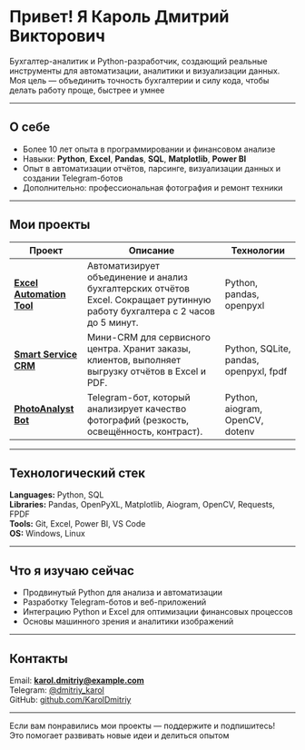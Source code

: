 # Привет! Я Кароль Дмитрий Викторович  

Бухгалтер-аналитик и Python-разработчик, создающий реальные инструменты для автоматизации, аналитики и визуализации данных.  
Моя цель — объединить точность бухгалтерии и силу кода, чтобы делать работу проще, быстрее и умнее 

---

## О себе
- Более 10 лет опыта в программировании и финансовом анализе  
- Навыки: **Python**, **Excel**, **Pandas**, **SQL**, **Matplotlib**, **Power BI**  
- Опыт в автоматизации отчётов, парсинге, визуализации данных и создании Telegram-ботов  
- Дополнительно: профессиональная фотография и ремонт техники  

---

## Мои проекты

| Проект | Описание | Технологии |
|--------|-----------|-------------|
| [**Excel Automation Tool**](https://github.com/KarolDmitriy/excel_automation) | Автоматизирует объединение и анализ бухгалтерских отчётов Excel. Сокращает рутинную работу бухгалтера с 2 часов до 5 минут. | Python, pandas, openpyxl |
| [**Smart Service CRM**](https://github.com/KarolDmitriy/smart_service_crm) | Мини-CRM для сервисного центра. Хранит заказы, клиентов, выполняет выгрузку отчётов в Excel и PDF. | Python, SQLite, pandas, openpyxl, fpdf |
| [**PhotoAnalyst Bot**](https://github.com/KarolDmitriy/PhotoAnalystBot) | Telegram-бот, который анализирует качество фотографий (резкость, освещённость, контраст). | Python, aiogram, OpenCV, dotenv |

---

## Технологический стек

**Languages:** Python, SQL  
**Libraries:** Pandas, OpenPyXL, Matplotlib, Aiogram, OpenCV, Requests, FPDF  
**Tools:** Git, Excel, Power BI, VS Code  
**OS:** Windows, Linux  

---

## Что я изучаю сейчас
- Продвинутый Python для анализа и автоматизации  
- Разработку Telegram-ботов и веб-приложений  
- Интеграцию Python и Excel для оптимизации финансовых процессов  
- Основы машинного зрения и аналитики изображений  

---

## Контакты

Email: **karol.dmitriy@example.com**  
Telegram: [@dmitriy_karol](https://t.me/dmitriy_karol)  
GitHub: [github.com/KarolDmitriy](https://github.com/KarolDmitriy)  

---

Если вам понравились мои проекты — поддержите и подпишитесь!  
Это помогает развивать новые идеи и делиться опытом 
